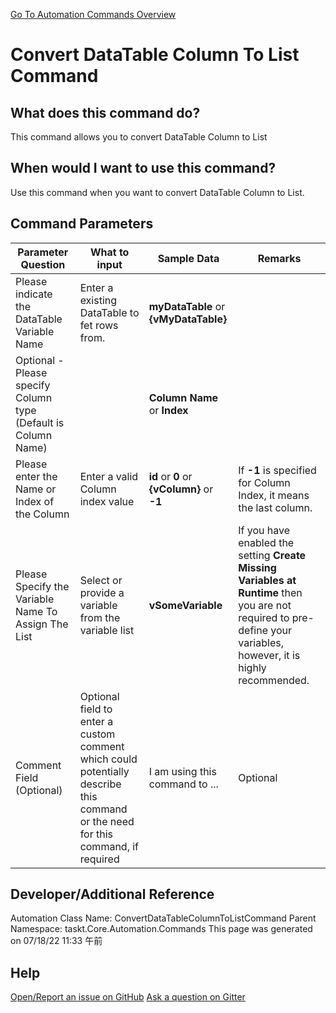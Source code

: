 <!--TITLE: Convert DataTable Column To List Command -->
<!-- SUBTITLE: a command in the DataTable Commands group. -->
[Go To Automation Commands Overview](/automation-commands.md)


# Convert DataTable Column To List Command


## What does this command do?
This command allows you to convert DataTable Column to List


## When would I want to use this command?
Use this command when you want to convert DataTable Column to List.


## Command Parameters
| Parameter Question   	| What to input  	|  Sample Data 	| Remarks  	|
| ---                    | ---               | ---           | ---       |
|Please indicate the DataTable Variable Name|Enter a existing DataTable to fet rows from.|**myDataTable** or **{vMyDataTable}**||
|Optional - Please specify Column type (Default is Column Name)||**Column Name** or **Index**||
|Please enter the Name or Index of the Column|Enter a valid Column index value|**id** or **0** or **{vColumn}** or **-1**|If **-1** is specified for Column Index, it means the last column.|
|Please Specify the Variable Name To Assign The List|Select or provide a variable from the variable list|**vSomeVariable**|If you have enabled the setting **Create Missing Variables at Runtime** then you are not required to pre-define your variables, however, it is highly recommended.|
|Comment Field (Optional)|Optional field to enter a custom comment which could potentially describe this command or the need for this command, if required|I am using this command to ...|Optional|












## Developer/Additional Reference
Automation Class Name: ConvertDataTableColumnToListCommand
Parent Namespace: taskt.Core.Automation.Commands
This page was generated on 07/18/22 11:33 午前


## Help
[Open/Report an issue on GitHub](https://github.com/saucepleez/taskt/issues/new)
[Ask a question on Gitter](https://gitter.im/taskt-rpa/Lobby)
